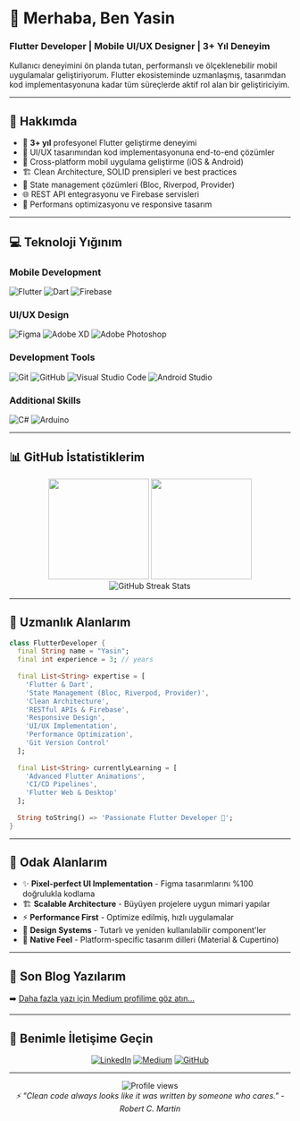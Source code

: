 # 👋 Merhaba, Ben Yasin

### Flutter Developer | Mobile UI/UX Designer | 3+ Yıl Deneyim

Kullanıcı deneyimini ön planda tutan, performanslı ve ölçeklenebilir mobil uygulamalar geliştiriyorum. Flutter ekosisteminde uzmanlaşmış, tasarımdan kod implementasyonuna kadar tüm süreçlerde aktif rol alan bir geliştiriciyim.

---

## 🚀 Hakkımda

- 💼 **3+ yıl** profesyonel Flutter geliştirme deneyimi
- 🎨 UI/UX tasarımından kod implementasyonuna end-to-end çözümler
- 📱 Cross-platform mobil uygulama geliştirme (iOS & Android)
- 🏗️ Clean Architecture, SOLID prensipleri ve best practices
- 🔄 State management çözümleri (Bloc, Riverpod, Provider)
- 🌐 REST API entegrasyonu ve Firebase servisleri
- 🎯 Performans optimizasyonu ve responsive tasarım

---

## 💻 Teknoloji Yığınım

### Mobile Development
![Flutter](https://img.shields.io/badge/Flutter-%2302569B.svg?style=for-the-badge&logo=Flutter&logoColor=white)
![Dart](https://img.shields.io/badge/dart-%230175C2.svg?style=for-the-badge&logo=dart&logoColor=white)
![Firebase](https://img.shields.io/badge/firebase-%23039BE5.svg?style=for-the-badge&logo=firebase)

### UI/UX Design
![Figma](https://img.shields.io/badge/figma-%23F24E1E.svg?style=for-the-badge&logo=figma&logoColor=white)
![Adobe XD](https://img.shields.io/badge/Adobe%20XD-470137?style=for-the-badge&logo=Adobe%20XD&logoColor=#FF61F6)
![Adobe Photoshop](https://img.shields.io/badge/adobe%20photoshop-%2331A8FF.svg?style=for-the-badge&logo=adobe%20photoshop&logoColor=white)

### Development Tools
![Git](https://img.shields.io/badge/git-%23F05033.svg?style=for-the-badge&logo=git&logoColor=white)
![GitHub](https://img.shields.io/badge/github-%23121011.svg?style=for-the-badge&logo=github&logoColor=white)
![Visual Studio Code](https://img.shields.io/badge/Visual%20Studio%20Code-0078d7.svg?style=for-the-badge&logo=visual-studio-code&logoColor=white)
![Android Studio](https://img.shields.io/badge/Android%20Studio-3DDC84.svg?style=for-the-badge&logo=android-studio&logoColor=white)

### Additional Skills
![C#](https://img.shields.io/badge/c%23-%23239120.svg?style=for-the-badge&logo=csharp&logoColor=white)
![Arduino](https://img.shields.io/badge/-Arduino-00979D?style=for-the-badge&logo=Arduino&logoColor=white)

---

## 📊 GitHub İstatistiklerim

<div align="center">
  <img height="180em" src="https://github-readme-stats.vercel.app/api?username=yasinari&show_icons=true&theme=tokyonight&include_all_commits=true&count_private=true&hide_border=true"/>
  <img height="180em" src="https://github-readme-stats.vercel.app/api/top-langs/?username=yasinari&layout=compact&langs_count=8&theme=tokyonight&hide_border=true"/>
</div>

<div align="center">
  <img src="https://github-readme-streak-stats.herokuapp.com/?user=yasinari&theme=tokyonight&hide_border=true" alt="GitHub Streak Stats"/>
</div>

---

## 🎯 Uzmanlık Alanlarım

```dart
class FlutterDeveloper {
  final String name = "Yasin";
  final int experience = 3; // years
  
  final List<String> expertise = [
    'Flutter & Dart',
    'State Management (Bloc, Riverpod, Provider)',
    'Clean Architecture',
    'RESTful APIs & Firebase',
    'Responsive Design',
    'UI/UX Implementation',
    'Performance Optimization',
    'Git Version Control'
  ];
  
  final List<String> currentlyLearning = [
    'Advanced Flutter Animations',
    'CI/CD Pipelines',
    'Flutter Web & Desktop'
  ];
  
  String toString() => 'Passionate Flutter Developer 🚀';
}
```

---

## 🌟 Odak Alanlarım

- ✨ **Pixel-perfect UI Implementation** - Figma tasarımlarını %100 doğrulukla kodlama
- 🏗️ **Scalable Architecture** - Büyüyen projelere uygun mimari yapılar
- ⚡ **Performance First** - Optimize edilmiş, hızlı uygulamalar
- 🎨 **Design Systems** - Tutarlı ve yeniden kullanılabilir component'ler
- 📱 **Native Feel** - Platform-specific tasarım dilleri (Material & Cupertino)

---

## 📝 Son Blog Yazılarım

<!-- BLOG-POST-LIST:START -->
<!-- Bu alan otomatik olarak Medium yazılarınızla güncellenecek -->
<!-- BLOG-POST-LIST:END -->

➡️ [Daha fazla yazı için Medium profilime göz atın...](https://medium.com/@yasinari)

---

## 🤝 Benimle İletişime Geçin

<div align="center">
  
[![LinkedIn](https://img.shields.io/badge/LinkedIn-%230077B5.svg?style=for-the-badge&logo=linkedin&logoColor=white)](https://linkedin.com/in/yasinari)
[![Medium](https://img.shields.io/badge/Medium-12100E?style=for-the-badge&logo=medium&logoColor=white)](https://medium.com/@yasinari)
[![GitHub](https://img.shields.io/badge/github-%23121011.svg?style=for-the-badge&logo=github&logoColor=white)](https://github.com/yasinari)

</div>

---

<div align="center">
  <img src="https://komarev.com/ghpvc/?username=yasinari&style=for-the-badge&color=blue" alt="Profile views"/>
</div>

<div align="center">
  <i>⚡ "Clean code always looks like it was written by someone who cares." - Robert C. Martin</i>
</div>
